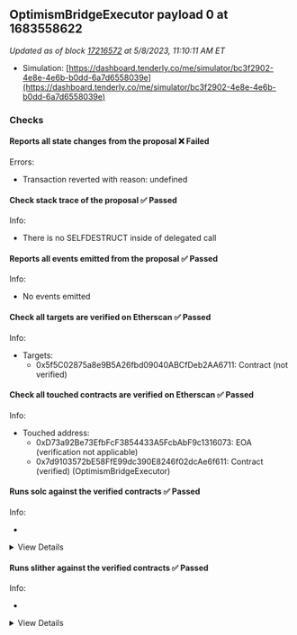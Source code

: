 ## OptimismBridgeExecutor payload 0 at 1683558622

_Updated as of block [17216572](https://etherscan.io/block/17216572) at 5/8/2023, 11:10:11 AM ET_

- Simulation: [https://dashboard.tenderly.co/me/simulator/bc3f2902-4e8e-4e6b-b0dd-6a7d6558039e](https://dashboard.tenderly.co/me/simulator/bc3f2902-4e8e-4e6b-b0dd-6a7d6558039e)

### Checks

#### Reports all state changes from the proposal ❌ Failed

Errors:

- Transaction reverted with reason: undefined

#### Check stack trace of the proposal ✅ Passed

Info:

- There is no SELFDESTRUCT inside of delegated call

#### Reports all events emitted from the proposal ✅ Passed

Info:

- No events emitted

#### Check all targets are verified on Etherscan ✅ Passed

Info:

- Targets:
  - 0x5f5C02875a8e9B5A26fbd09040ABCfDeb2AA6711: Contract (not verified)

#### Check all touched contracts are verified on Etherscan ✅ Passed

Info:

- Touched address:
  - 0xD73a92Be73EfbFcF3854433A5FcbAbF9c1316073: EOA (verification not applicable)
  - 0x7d9103572bE58FfE99dc390E8246f02dcAe6f611: Contract (verified) (OptimismBridgeExecutor)

#### Runs solc against the verified contracts ✅ Passed

Info:

-

<details>
<summary>View Details</summary>
<details>
<summary>View warnings for OptimismBridgeExecutor at `0x7d9103572bE58FfE99dc390E8246f02dcAe6f611`</summary>

```
INFO:CryticCompile:Source code not available, try to fetch the bytecode only
```

</details>

</details>

#### Runs slither against the verified contracts ✅ Passed

Info:

-

<details>
<summary>View Details</summary>

<details>
<summary>Slither report for OptimismBridgeExecutor at `0x7d9103572bE58FfE99dc390E8246f02dcAe6f611`</summary>

```
Source code not available, try to fetch the bytecode only
Traceback (most recent call last):
  File "/opt/homebrew/Cellar/slither-analyzer/0.9.2/libexec/lib/python3.11/site-packages/slither/__main__.py", line 834, in main_impl
    ) = process_all(filename, args, detector_classes, printer_classes)
        ^^^^^^^^^^^^^^^^^^^^^^^^^^^^^^^^^^^^^^^^^^^^^^^^^^^^^^^^^^^^^^
  File "/opt/homebrew/Cellar/slither-analyzer/0.9.2/libexec/lib/python3.11/site-packages/slither/__main__.py", line 98, in process_all
    ) = process_single(compilation, args, detector_classes, printer_classes)
        ^^^^^^^^^^^^^^^^^^^^^^^^^^^^^^^^^^^^^^^^^^^^^^^^^^^^^^^^^^^^^^^^^^^^
  File "/opt/homebrew/Cellar/slither-analyzer/0.9.2/libexec/lib/python3.11/site-packages/slither/__main__.py", line 76, in process_single
    slither = Slither(target, ast_format=ast, **vars(args))
              ^^^^^^^^^^^^^^^^^^^^^^^^^^^^^^^^^^^^^^^^^^^^^
  File "/opt/homebrew/Cellar/slither-analyzer/0.9.2/libexec/lib/python3.11/site-packages/slither/slither.py", line 112, in __init__
    parser.parse_top_level_from_loaded_json(ast, path)
  File "/opt/homebrew/Cellar/slither-analyzer/0.9.2/libexec/lib/python3.11/site-packages/slither/solc_parsing/slither_compilation_unit_solc.py", line 206, in parse_top_level_from_loaded_json
    if data_loaded[self.get_key()] == "root":
       ~~~~~~~~~~~^^^^^^^^^^^^^^^^
KeyError: 'name'
Error in 0x7d9103572bE58FfE99dc390E8246f02dcAe6f611
Traceback (most recent call last):
  File "/opt/homebrew/Cellar/slither-analyzer/0.9.2/libexec/lib/python3.11/site-packages/slither/__main__.py", line 834, in main_impl
    ) = process_all(filename, args, detector_classes, printer_classes)
        ^^^^^^^^^^^^^^^^^^^^^^^^^^^^^^^^^^^^^^^^^^^^^^^^^^^^^^^^^^^^^^
  File "/opt/homebrew/Cellar/slither-analyzer/0.9.2/libexec/lib/python3.11/site-packages/slither/__main__.py", line 98, in process_all
    ) = process_single(compilation, args, detector_classes, printer_classes)
        ^^^^^^^^^^^^^^^^^^^^^^^^^^^^^^^^^^^^^^^^^^^^^^^^^^^^^^^^^^^^^^^^^^^^
  File "/opt/homebrew/Cellar/slither-analyzer/0.9.2/libexec/lib/python3.11/site-packages/slither/__main__.py", line 76, in process_single
    slither = Slither(target, ast_format=ast, **vars(args))
              ^^^^^^^^^^^^^^^^^^^^^^^^^^^^^^^^^^^^^^^^^^^^^
  File "/opt/homebrew/Cellar/slither-analyzer/0.9.2/libexec/lib/python3.11/site-packages/slither/slither.py", line 112, in __init__
    parser.parse_top_level_from_loaded_json(ast, path)
  File "/opt/homebrew/Cellar/slither-analyzer/0.9.2/libexec/lib/python3.11/site-packages/slither/solc_parsing/slither_compilation_unit_solc.py", line 206, in parse_top_level_from_loaded_json
    if data_loaded[self.get_key()] == "root":
       ~~~~~~~~~~~^^^^^^^^^^^^^^^^
KeyError: 'name'

```

</details>

</details>
